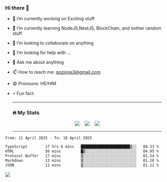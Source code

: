 ### Hi there 👋

<!--
**charlieScript/charlieScript** is a ✨ _special_ ✨ repository because its `README.md` (this file) appears on your GitHub profile.

Here are some ideas to get you started: -->

- 🔭 I’m currently working on Exciting stuff
- 🌱 I’m currently learning NodeJS,NestJS, BlockChain, and oother random stuff
- 👯 I’m looking to collaborate on anything
- 🤔 I’m looking for help with ...
- 💬 Ask me about anything
- 📫 How to reach me: gozione3@gmail.com
- 😄 Pronouns: HE/HIM
- ⚡ Fun fact:


  ---

  ### :fire: My Stats

  <div id="stats" align="center">
  <img src="http://github-readme-streak-stats.herokuapp.com?user=charlieScript&theme=dark&date_format=M%20j%5B%2C%20Y%5D" />&nbsp;&nbsp;&nbsp;
  <img src="https://github-readme-stats.vercel.app/api/top-langs/?username=charlieScript&layout=compact&theme=vision-friendly-dark"/>&nbsp;&nbsp;&nbsp;
  <img src="https://github-readme-stats.vercel.app/api?username=charlieScript&show_icons=true&theme=radical"/>
  </div>

  ---



<!--START_SECTION:waka-->

```txt
From: 11 April 2025 - To: 18 April 2025

TypeScript        17 hrs 6 mins   ██████████████████████▒░░   89.33 %
HTML              56 mins         █▒░░░░░░░░░░░░░░░░░░░░░░░   04.95 %
Protocol Buffer   17 mins         ▒░░░░░░░░░░░░░░░░░░░░░░░░   01.54 %
Markdown          13 mins         ▒░░░░░░░░░░░░░░░░░░░░░░░░   01.20 %
JSON              12 mins         ▒░░░░░░░░░░░░░░░░░░░░░░░░   01.11 %
```

<!--END_SECTION:waka-->
![](https://komarev.com/ghpvc/?username=charlieScript)
